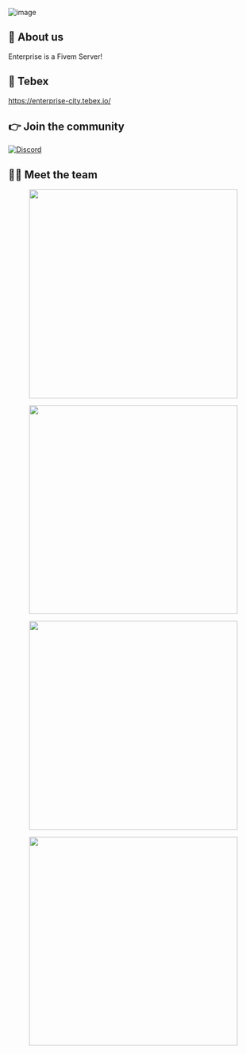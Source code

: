![image](https://user-images.githubusercontent.com/66293264/198508063-2513daad-4c7e-4b57-8fea-ae7f027e44df.png)

## 👋 About us
Enterprise is a Fivem Server!

## 🥇 Tebex
https://enterprise-city.tebex.io/

## 👉 Join the community
[![Discord](https://img.shields.io/badge/Discord-%237289DA.svg?style=for-the-badge&logo=discord&logoColor=white)](https://discord.io/enterprisecity)


## 👨‍💻 Meet the team
<p align="center">
<a href=https://github.com/Korivash><img width="420" src="https://github-readme-stats-git-masterrstaa-rickstaa.vercel.app/api?username=Korivash"&count_private=true&show_icons=true&title_color=12CCDF&text_color=ffffff&icon_color=12CCDF&hide_border=true&bg_color=282a36&layout=compact&hide_title=false&hide_rank=false><a>
</p>
<p align="center">
<a href=https://github.com/OnlyCure><img width="420" src="https://github-readme-stats-git-masterrstaa-rickstaa.vercel.app/api?username=OnlyCure"&count_private=true&show_icons=true&title_color=dc143c&text_color=ffffff&icon_color=dc143c&hide_border=true&bg_color=282a36&layout=compact&hide_title=false&hide_rank=false><a>
</p>
<p align="center">
<a href=https://github.com/OnlyCure><img width="420" src="https://github-readme-stats-git-masterrstaa-rickstaa.vercel.app/api?username=drdon36911"&count_private=true&show_icons=true&title_color=dc143c&text_color=ffffff&icon_color=dc143c&hide_border=true&bg_color=282a36&layout=compact&hide_title=false&hide_rank=false><a>
</p>
<p align="center">
<a href=https://github.com/OnlyCure><img width="420" src="https://github-readme-stats-git-masterrstaa-rickstaa.vercel.app/api?username=xstrongbeard"&count_private=true&show_icons=true&title_color=dc143c&text_color=ffffff&icon_color=dc143c&hide_border=true&bg_color=282a36&layout=compact&hide_title=false&hide_rank=false><a>
